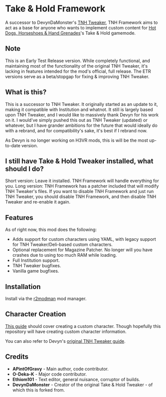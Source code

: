 # Take & Hold Framework
A successor to DevynDaMonster's [TNH Tweaker](https://thunderstore.io/c/h3vr/p/devyndamonster/TakeAndHoldTweaker/), TNH Framework aims to act as a base for anyone who wants to implement custom content for [Hot Dogs, Horseshoes & Hand Grenades](https://store.steampowered.com/app/450540/Hot_Dogs_Horseshoes__Hand_Grenades/)'s Take & Hold gamemode.

## Note
This is an Early Test Release version. While completely functional, and maintaining most of the functionality of the original TNH Tweaker, it's lacking in features intended for the mod's official, full release. The ETR versions serve as a beta/stopgap for fixing & improving TNH Tweaker.

## What is this?
This is a successor to TNH Tweaker. It originally started as an update to it, making it compatible with Institution and whatnot. It still is largely based upon TNH Tweaker, and I would like to massively thank Devyn for his work on it. I would've simply pushed this out as TNH Tweaker (updated) or whatever, but I have grander ambitions for the future that would ideally do with a rebrand, and for compatibility's sake, it's best if I rebrand now. 

As Devyn is no longer working on H3VR mods, this is will be the most up-to-date version.

## I still have Take & Hold Tweaker installed, what should I do?
Short version: Leave it installed. TNH Framework will handle everything for you.
Long version:
TNH Framework has a patcher included that will modify TNH Tweaker's files. If you want to disable TNH Framework and just run TNH Tweaker, you should disable TNH Framework, and then disable TNH Tweaker and re-enable it again.

## Features
As of right now, this mod does the following:
- Adds support for custom characters using YAML, with legacy support for TNH Tweaker/Deli-based custom characters.
- Optional replacement for Magazine Patcher. No longer will you have crashes due to using too much RAM while loading.
- Full Institution support.
- TNH Tweaker bugfixes.
- Vanilla game bugfixes.

## Installation
Install via the [r2modman](https://thunderstore.io/c/h3vr/p/ebkr/r2modman/) mod manager.

## Character Creation
[This guide](https://docs.google.com/document/d/1j92RENR0DX1t_81b4gsZzou_FpKNPUTj9CVgfmesqe0/edit?usp=sharing) should cover creating a custom character. Though hopefully this repository will have creating custom character information.

You can also refer to Devyn's [original TNH Tweaker guide](https://github.com/devyndamonster/TakeAndHoldTweaker/wiki).

## Credits
- **APintOfGravy** - Main author, code contributor.
- **O-Deka-K** - Major code contributor.
- **Ethiom101** - Text editor, general nuisance, corruptor of builds.
- **DevynDaMonster** - Creator of the original Take & Hold Tweaker - of which this is forked from.
